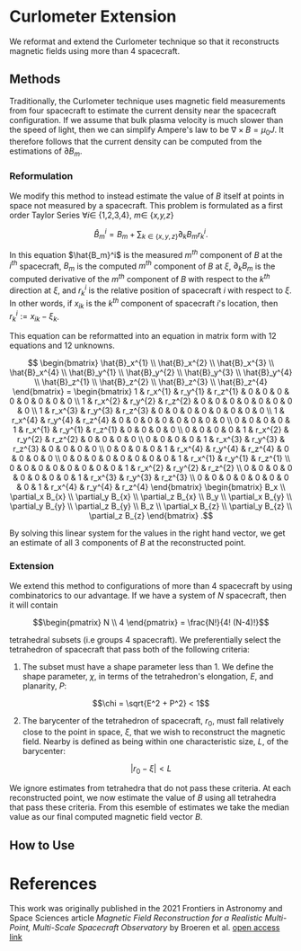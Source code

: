 # Curlometer Extension
We reformat and extend the Curlometer technique so that it reconstructs magnetic fields using more than 4 spacecraft.

## Methods
Traditionally, the Curlometer technique uses magnetic field measurements from four spacecraft to estimate the current density near the spacecraft configuration. If we assume that bulk plasma velocity is much slower than the speed of light, then we can simplify Ampere's law to be $\nabla \times B = \mu_0 J$. It therefore follows that the current density can be computed from the estimations of $\partial B_m$.

### Reformulation
We modify this method to instead estimate the value of $B$ itself at points in space not measured by a spacecraft. This problem is formulated as a first order Taylor Series $\forall i \in$ {1,2,3,4}, $m \in$ {*x,y,z*}

```math
\hat{B}_m^i=B_m+\sum_{k \in \{x,y,z\}} \partial_k B_{m} r_{k}^{i}.
```

In this equation $\hat{B_m}^i$ is the measured $m^{th}$ component of $B$ at the $i^{th}$ spacecraft, $B_m$ is the computed $m^{th}$ component of $B$ at $\xi$, $\partial_k B_{m}$ is the computed derivative of the $m^{th}$ component of $B$ with respect to the $k^{th}$ direction at $\xi$, and $r_k^{i}$ is the relative position of spacecraft $i$ with respect to $\xi$. In other words, if $x_{ik}$ is the $k^{th}$ component of spacecraft $i$'s location, then $r_k^{i} := x_{ik} - \xi_k$.

This equation can be reformatted into an equation in matrix form with 12 equations and 12 unknowns.

```math
 \begin{bmatrix} \hat{B}_x^{1} \\ \hat{B}_x^{2} \\ \hat{B}_x^{3} \\ \hat{B}_x^{4} \\ \hat{B}_y^{1} \\ \hat{B}_y^{2} \\ \hat{B}_y^{3} \\ \hat{B}_y^{4} \\ \hat{B}_z^{1} \\ \hat{B}_z^{2} \\ \hat{B}_z^{3} \\ \hat{B}_z^{4}  \end{bmatrix}  
=
\begin{bmatrix}
1 & r_x^{1} & r_y^{1} & r_z^{1} & 0 & 0 & 0 & 0 & 0 & 0 & 0 & 0 \\
1 & r_x^{2} & r_y^{2} & r_z^{2} & 0 & 0 & 0 & 0 & 0 & 0 & 0 & 0 \\
1 & r_x^{3} & r_y^{3} & r_z^{3} & 0 & 0 & 0 & 0 & 0 & 0 & 0 & 0 \\
1 & r_x^{4} & r_y^{4} & r_z^{4} & 0 & 0 & 0 & 0 & 0 & 0 & 0 & 0 \\
0 & 0 & 0 & 0 & 1 & r_x^{1} & r_y^{1} & r_z^{1} & 0 & 0 & 0 & 0 \\
0 & 0 & 0 & 0 & 1 & r_x^{2} & r_y^{2} & r_z^{2} & 0 & 0 & 0 & 0 \\
0 & 0 & 0 & 0 & 1 & r_x^{3} & r_y^{3} & r_z^{3} & 0 & 0 & 0 & 0 \\
0 & 0 & 0 & 0 & 1 & r_x^{4} & r_y^{4} & r_z^{4} & 0 & 0 & 0 & 0 \\
0 & 0 & 0 & 0 & 0 & 0 & 0 & 0 & 1 & r_x^{1} & r_y^{1} & r_z^{1} \\
0 & 0 & 0 & 0 & 0 & 0 & 0 & 0 & 1 & r_x^{2} & r_y^{2} & r_z^{2} \\
0 & 0 & 0 & 0 & 0 & 0 & 0 & 0 & 1 & r_x^{3} & r_y^{3} & r_z^{3} \\
0 & 0 & 0 & 0 & 0 & 0 & 0 & 0 & 1 & r_x^{4} & r_y^{4} & r_z^{4}
\end{bmatrix}
\begin{bmatrix} B_x \\ \partial_x B_{x} \\ \partial_y B_{x} \\ \partial_z B_{x} \\ B_y \\ \partial_x B_{y} \\ \partial_y B_{y} \\ \partial_z B_{y} \\ B_z \\ \partial_x B_{z} \\ \partial_y B_{z} \\ \partial_z B_{z}  \end{bmatrix} .
```
By solving this linear system for the values in the right hand vector, we get an estimate of all 3 components of $B$ at the reconstructed point.

### Extension
We extend this method to configurations of more than 4 spacecraft by using combinatorics to our advantage. If we have a system of $N$ spacecraft, then it will contain 
```math
\begin{pmatrix} N \\ 4 \end{pmatrix} = \frac{N!}{4! (N-4)!}
```
tetrahedral subsets (i.e groups 4 spacecraft). We preferentially select the tetrahedron of spacecraft that pass both of the following criteria:
1. The subset must have a shape parameter less than 1. We define the shape parameter, $\chi$, in terms of the tetrahedron's elongation, $E$, and planarity, $P$:
```math
\chi = \sqrt{E^2 + P^2} < 1
```
2. The barycenter of the tetrahedron of spacecraft, $r_0$, must fall relatively close to the point in space, $\xi$, that we wish to reconstruct the magnetic field. Nearby is defined as being within one characteristic size, $L$, of the barycenter:
```math
|r_0 - \xi| < L
```

We ignore estimates from tetrahedra that do not pass these criteria. At each reconstructed point, we now estimate the value of $B$ using all tetrahedra that pass these criteria. From this esemble of estimates we take the median value as our final computed magnetic field vector $B$.


## How to Use


# References
This work was originally published in the 2021 Frontiers in Astronomy and Space Sciences article *Magnetic Field Reconstruction for a Realistic Multi-Point, Multi-Scale Spacecraft Observatory* by Broeren et al.
[open access link](https://doi.org/10.3389/fspas.2021.727076)

